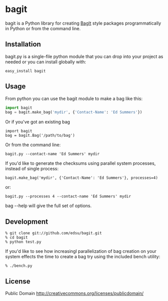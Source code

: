 bagit
=====

bagit is a Python library for creating 
[BagIt](http://purl.org/net/bagit) style packages programmatically in Python or from the command line.

Installation
------------

bagit.py is a single-file python module that you can drop into your project as 
needed or you can install globally with:

    easy_install bagit

Usage
-----

From python you can use the bagit module to make a bag like this: 

```python
import bagit
bag = bagit.make_bag('mydir', {'Contact-Name': 'Ed Summers'})
```

Or if you've got an existing bag

    import bagit
    bag = bagit.Bag('/path/to/bag')

Or from the command line:

    bagit.py --contact-name 'Ed Summers' mydir

If you'd like to generate the checksums using parallel system processes, 
instead of single process:

    bagit.make_bag('mydir', {'Contact-Name': 'Ed Summers'}, processes=4) 

or:

    bagit.py --processes 4 --contact-name 'Ed Summers' mydir

bag --help will give the full set of options.

Development
-----------

    % git clone git://github.com/edsu/bagit.git
    % cd bagit 
    % python test.py

If you'd like to see how increasingl parallelization of bag creation on 
your system effects the time to create a bag try using the included bench 
utility:

    % ./bench.py

License
-------

Public Domain <http://creativecommons.org/licenses/publicdomain/>
